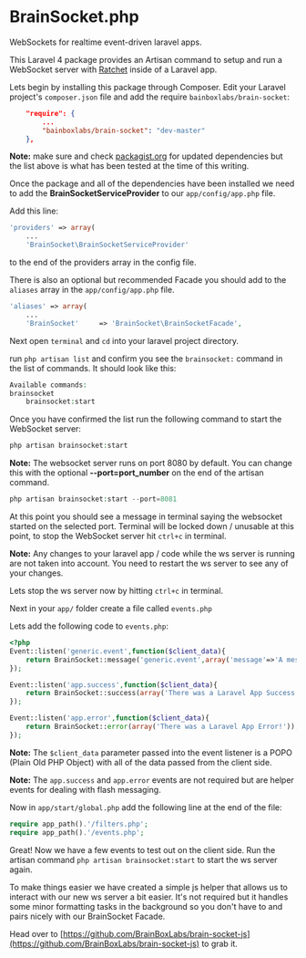 BrainSocket.php
============

WebSockets for realtime event-driven laravel apps.

This Laravel 4 package provides an Artisan command to setup and run a WebSocket server
with [Ratchet](http://socketo.me/) inside of a Laravel app.

Lets begin by installing this package through Composer. Edit your Laravel project's `composer.json` file and add the require `bainboxlabs/brain-socket`:

```json
	"require": {
		...
		"bainboxlabs/brain-socket": "dev-master"
	},
```

**Note:** make sure and check [packagist.org](https://packagist.org) for updated dependencies but the list above is what has been tested at the time of this writing.

Once the package and all of the dependencies have been installed we need to add the **BrainSocketServiceProvider** to our `app/config/app.php` file.

Add this line:

```php
'providers' => array(
	...
	'BrainSocket\BrainSocketServiceProvider'
```

to the end of the providers array in the config file.

There is also an optional but recommended Facade you should add to the `aliases` array in the `app/config/app.php` file.

```php
'aliases' => array(
	...
	'BrainSocket'     => 'BrainSocket\BrainSocketFacade',
```

Next open `terminal` and `cd` into your laravel project directory.

run `php artisan list` and confirm you see the `brainsocket:` command in the list of commands. It should look like this:

```php
Available commands:
brainsocket
	brainsocket:start
```

Once you have confirmed the list run the following command to start the WebSocket server:

```php
php artisan brainsocket:start
```

**Note:** The websocket server runs on port 8080 by default. You can change this with the optional **--port=port_number** on the end of the artisan command.

```php
php artisan brainsocket:start --port=8081
```

At this point you should see a message in terminal saying the websocket started on the selected port. Terminal will be locked down / unusable at this point, to stop the WebSocket server
hit `ctrl+c` in terminal.

**Note:** Any changes to your laravel app / code while the ws server is running are not taken into account. You need to restart the ws server to see any of your changes.

Lets stop the ws server now by hitting `ctrl+c` in terminal.

Next in your `app/` folder create a file called `events.php`

Lets add the following code to `events.php`:

```php
<?php
Event::listen('generic.event',function($client_data){
	return BrainSocket::message('generic.event',array('message'=>'A message from a generic event fired in Laravel!'));
});

Event::listen('app.success',function($client_data){
	return BrainSocket::success(array('There was a Laravel App Success Event!'));
});

Event::listen('app.error',function($client_data){
	return BrainSocket::error(array('There was a Laravel App Error!'));
});
```

**Note:** The `$client_data` parameter passed into the event listener is a POPO (Plain Old PHP Object) with all of the data passed from the client side.

**Note:** The `app.success` and `app.error` events are not required but are helper events for dealing with flash messaging.

Now in `app/start/global.php` add the following line at the end of the file:

```php
require app_path().'/filters.php';
require app_path().'/events.php';
```

Great! Now we have a few events to test out on the client side. Run the artisan command `php artisan brainsocket:start` to start the ws server again.

To make things easier we have created a simple js helper that allows us to interact with our new ws server a bit easier.
It's not required but it handles some minor formatting tasks in the background so you don't have to and pairs nicely with our BrainSocket Facade.

Head over to [https://github.com/BrainBoxLabs/brain-socket-js](https://github.com/BrainBoxLabs/brain-socket-js) to grab it.






